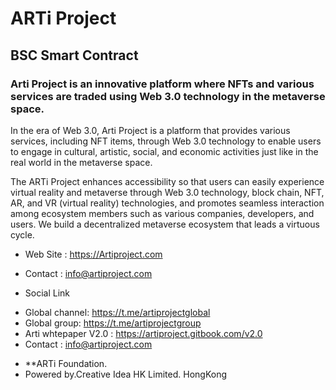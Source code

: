 # ARTi Project 
## BSC Smart Contract 

### Arti Project is  an innovative platform where NFTs and various services are traded  using Web 3.0 technology  in the metaverse space.



In the era of Web 3.0, Arti Project is a platform that provides various services, including NFT items, through Web 3.0 technology to enable users to engage in cultural, artistic, social, and economic activities just like in the real world in the metaverse space.

The ARTi Project enhances accessibility so that users can easily experience virtual reality and metaverse through Web 3.0 technology, block chain, NFT, AR, and VR (virtual reality) technologies, and promotes seamless interaction among ecosystem members such as various companies, developers, and users. We build a decentralized metaverse ecosystem that leads a virtuous cycle.



* Web Site  : <https://Artiproject.com>
* Contact :  info@artiproject.com

* Social Link
- Global channel: https://t.me/artiprojectglobal 
- Global group: https://t.me/artiprojectgroup 
- Arti whtepaper V2.0  : https://artiproject.gitbook.com/v2.0 
- Contact :  info@artiproject.com

* **ARTi Foundation.
* Powered by.Creative Idea HK Limited. HongKong
